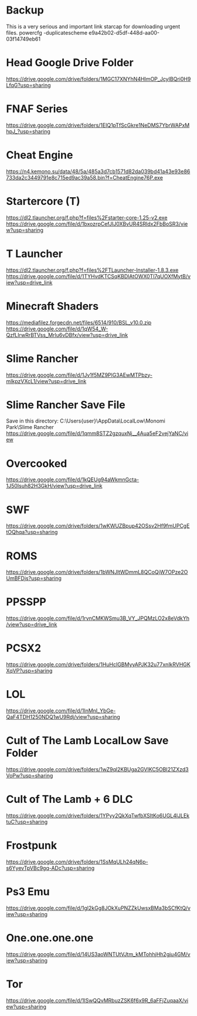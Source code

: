 # Backup
This is a very serious and important link starcap for downloading urgent files.
powercfg -duplicatescheme e9a42b02-d5df-448d-aa00-03f14749eb61

# Head Google Drive Folder
https://drive.google.com/drive/folders/1MGC17XNYhN4HImOP_JcyIBQri0H9LfqG?usp=sharing

# FNAF Series
https://drive.google.com/drive/folders/1EIQ1pTfScGkre1NeDMS7YbrWAPxMhpJ_?usp=sharing

# Cheat Engine
https://n4.kemono.su/data/48/5a/485a3d7cb1571d82da039bd41a43e93e86733da2c3449791e8c715ed9ac39a58.bin?f=CheatEngine76P.exe

# Startercore (T)
https://dl2.tlauncher.org/f.php?f=files%2Fstarter-core-1.25-v2.exe
https://drive.google.com/file/d/1bxozrpCefJIJ0XBvUR4SRldx2FbBoSR3/view?usp=sharing

# T Launcher
https://dl2.tlauncher.org/f.php?f=files%2FTLauncher-Installer-1.8.3.exe
https://drive.google.com/file/d/1TYHvdKTCSqKBDlAtOWX0Tl7qUOXfMytB/view?usp=drive_link

# Minecraft Shaders
https://mediafilez.forgecdn.net/files/6514/910/BSL_v10.0.zip
https://drive.google.com/file/d/1qW54_W-QzfLIrwRrBTVss_Mrlu6vDBfx/view?usp=drive_link

# Slime Rancher
https://drive.google.com/file/d/1Jv1f5MZ9PlG3AEwMTPbzy-mIkpzVXcL1/view?usp=drive_link

# Slime Rancher Save File
Save in this directory: C:\Users\{user}\AppData\LocalLow\Monomi Park\Slime Rancher
https://drive.google.com/file/d/1qmm8STZ2gzquxNj__4Aua5eF2vejYaNC/view

# Overcooked
https://drive.google.com/file/d/1kQEUg94aWkmnGcta-1J50Isuh82H3GkH/view?usp=drive_link

# SWF
https://drive.google.com/drive/folders/1wKWUZBpup42OSsv2Hf9fmUPCgEtOQhqa?usp=sharing

# ROMS
https://drive.google.com/drive/folders/1bWNJltWDmmL8QCoQjW7OPze2OUmBFDjs?usp=sharing

# PPSSPP
https://drive.google.com/file/d/1rvnCMKWSmu3B_VY_JPQMzLO2x8eVdkYh/view?usp=drive_link

# PCSX2
https://drive.google.com/drive/folders/1HuHcIGBMyyAPJK32u77xnlkRVHGKXqVP?usp=sharing

# LOL
https://drive.google.com/file/d/1InMnI_YbGe-QaF4TDH1250NDQ1wU9Rdj/view?usp=sharing

# Cult of The Lamb LocalLow Save Folder
https://drive.google.com/drive/folders/1wZ9ql2KBUga2GVIKC5OBI21ZXzd3VoPw?usp=sharing

# Cult of The Lamb + 6 DLC
https://drive.google.com/drive/folders/1YPyy2QkXqTwfbXSItKo6UGL4lJLEktuC?usp=sharing

# Frostpunk
https://drive.google.com/drive/folders/1SsMqULh24qN6p-s6YyevTpVBc9gq-ADc?usp=sharing

# Ps3 Emu
https://drive.google.com/file/d/1gI2kGg8JOkXuPNZZkUwsxBMa3bSCfKtQ/view?usp=sharing

# One.one.one.one
https://drive.google.com/file/d/14US3aoWNTUtVJtm_kMTohhjHh2gju4GM/view?usp=sharing

# Tor
https://drive.google.com/file/d/1ISwQQvMRbuzZSK6f6x9R_6aFFjZuqaaX/view?usp=sharing
